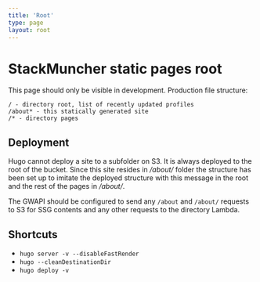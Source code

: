 ```yaml
---
title: 'Root'
type: page
layout: root
---
```


# StackMuncher static pages root

This page should only be visible in development. Production file structure:

```
/ - directory root, list of recently updated profiles
/about* - this statically generated site
/* - directory pages
```

## Deployment

Hugo cannot deploy a site to a subfolder on S3. It is always deployed to the root of the bucket.
Since this site resides in */about/* folder the structure has been set up to imitate the deployed structure with this message in the root
and the rest of the pages in */about/*.

The GWAPI should be configured to send any `/about` and `/about/` requests to S3 for SSG contents and any other requests to the directory Lambda.

## Shortcuts

* `hugo server -v --disableFastRender`
* `hugo --cleanDestinationDir`
* `hugo deploy -v`